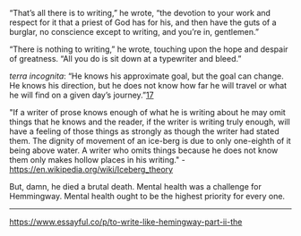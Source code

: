 “That’s all there is to writing,” he wrote, “the devotion to your work and respect for it that a priest of God has for his, and then have the guts of a burglar, no conscience except to writing, and you’re in, gentlemen.”

“There is nothing to writing,” he wrote, touching upon the hope and despair of greatness. “All you do is sit down at a typewriter and bleed.”

_terra incognita_: “He knows his approximate goal, but the goal can change. He knows his direction, but he does not know how far he will travel or what he will find on a given day’s journey.”[17](https://www.essayful.co/p/to-write-like-hemingway-part-ii-the#footnote-17-128000717)

"If a writer of prose knows enough of what he is writing about he may omit things that he knows and the reader, if the writer is writing truly enough, will have a feeling of those things as strongly as though the writer had stated them. The dignity of movement of an ice-berg is due to only one-eighth of it being above water. A writer who omits things because he does not know them only makes hollow places in his writing." - https://en.wikipedia.org/wiki/Iceberg_theory

But, damn, he died a brutal death. Mental health was a challenge for Hemmingway. Mental health ought to be the highest priority for every one.

---
https://www.essayful.co/p/to-write-like-hemingway-part-ii-the

